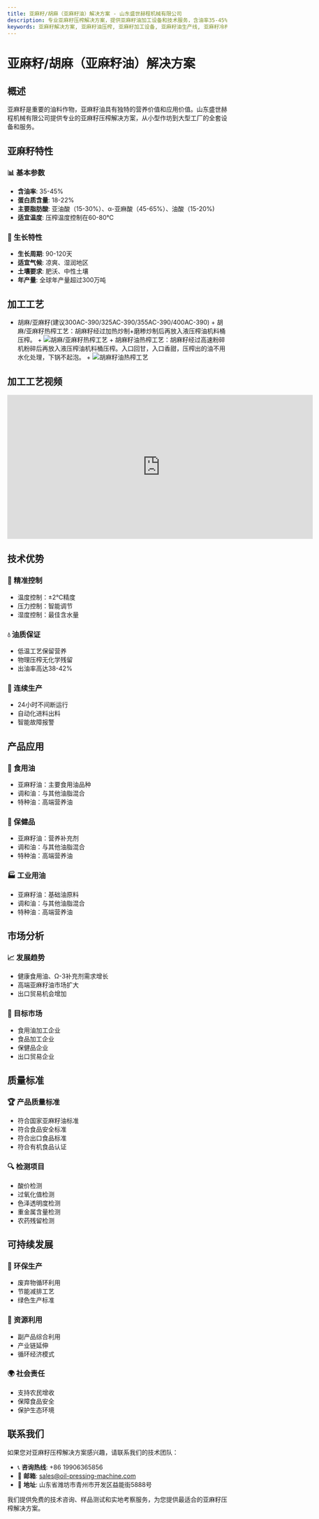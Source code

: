 ```yaml
---
title: 亚麻籽/胡麻（亚麻籽油）解决方案 - 山东盛世赫程机械有限公司
description: 专业亚麻籽压榨解决方案，提供亚麻籽油加工设备和技术服务，含油率35-45%，富含α-亚麻酸，采用冷榨工艺保留营养，满足健康食用油和Ω-3补充剂需求。
keywords: 亚麻籽解决方案, 亚麻籽油压榨, 亚麻籽加工设备, 亚麻籽油生产线, 亚麻籽冷榨工艺, 亚麻籽压榨机, 亚麻籽油提取, 亚麻籽油料加工, 亚麻籽油压榨设备, Ω-3补充剂, 胡麻油
---
```


# 亚麻籽/胡麻（亚麻籽油）解决方案

## 概述

亚麻籽是重要的油料作物，亚麻籽油具有独特的营养价值和应用价值。山东盛世赫程机械有限公司提供专业的亚麻籽压榨解决方案，从小型作坊到大型工厂的全套设备和服务。

## 亚麻籽特性

### 📊 基本参数
- **含油率**: 35-45%
- **蛋白质含量**: 18-22%
- **主要脂肪酸**: 亚油酸（15-30%）、α-亚麻酸（45-65%）、油酸（15-20%)
- **适宜温度**: 压榨温度控制在60-80℃

### 🌱 生长特性
- **生长周期**: 90-120天
- **适宜气候**: 凉爽、湿润地区
- **土壤要求**: 肥沃、中性土壤
- **年产量**: 全球年产量超过300万吨

## 加工工艺

+ 胡麻/亚麻籽(建议300AC-390/325AC-390/355AC-390/400AC-390)
       + 胡麻/亚麻籽热榨工艺：胡麻籽经过加热炒制+磨糁炒制后再放入液压榨油机料桶压榨。
        + ![胡麻/亚麻籽热榨工艺](/images/胡麻_亚麻籽热榨工艺概览_An%20Overview%20of%20the%20Hot%20Pressing%20Process%20of%20Flaxseed.png)
       + 胡麻籽油热榨工艺：胡麻籽经过高速粉碎机粉碎后再放入液压榨油机料桶压榨。入口回甘，入口香甜，压榨出的油不用水化处理，下锅不起泡。
       + ![胡麻籽油热榨工艺](/images/胡麻_亚麻籽冷榨工艺概览_An%20Overview%20of%20the%20Cold%20pressing%20Process%20of%20Flaxseed.png)
## 加工工艺视频

<iframe width="700" height="330" src="https://www.youtube.com/embed/Ye3Ni2Lz9cM" frameborder="0" allow="accelerometer; autoplay; clipboard-write; encrypted-media; gyroscope; picture-in-picture" allowfullscreen></iframe>


## 技术优势

### 🎯 精准控制
- 温度控制：±2℃精度
- 压力控制：智能调节
- 湿度控制：最佳含水量

### 💧 油质保证
- 低温工艺保留营养
- 物理压榨无化学残留
- 出油率高达38-42%

### 🔄 连续生产
- 24小时不间断运行
- 自动化进料出料
- 智能故障报警

## 产品应用

### 🍳 食用油
- 亚麻籽油：主要食用油品种
- 调和油：与其他油脂混合
- 特种油：高端营养油

### 💊 保健品
- 亚麻籽油：营养补充剂
- 调和油：与其他油脂混合
- 特种油：高端营养油

### 🏭 工业用油
- 亚麻籽油：基础油原料
- 调和油：与其他油脂混合
- 特种油：高端营养油

## 市场分析

### 📈 发展趋势
- 健康食用油、Ω-3补充剂需求增长
- 高端亚麻籽油市场扩大
- 出口贸易机会增加

### 🎯 目标市场
- 食用油加工企业
- 食品加工企业
- 保健品企业
- 出口贸易企业


## 质量标准

### 🏆 产品质量标准
- 符合国家亚麻籽油标准
- 符合食品安全标准
- 符合出口食品标准
- 符合有机食品认证

### 🔍 检测项目
- 酸价检测
- 过氧化值检测
- 色泽透明度检测
- 重金属含量检测
- 农药残留检测

## 可持续发展

### 🌱 环保生产
- 废弃物循环利用
- 节能减排工艺
- 绿色生产标准

### 🔄 资源利用
- 副产品综合利用
- 产业链延伸
- 循环经济模式

### 🌍 社会责任
- 支持农民增收
- 保障食品安全
- 保护生态环境

## 联系我们

如果您对亚麻籽压榨解决方案感兴趣，请联系我们的技术团队：

- 📞 **咨询热线**: +86 19906365856
- 📧 **邮箱**: sales@oil-pressing-machine.com
- 📍 **地址**: 山东省潍坊市青州市开发区益能街5888号

我们提供免费的技术咨询、样品测试和实地考察服务，为您提供最适合的亚麻籽压榨解决方案。